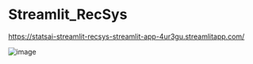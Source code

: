 # Streamlit_RecSys

https://statsai-streamlit-recsys-streamlit-app-4ur3gu.streamlitapp.com/

![image](https://github.com/StatsAI/Streamlit_RecSys/assets/67183539/a93dad9a-a02a-4953-96d7-ac2f5acfc13a)

